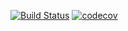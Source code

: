 [![Build Status](https://travis-ci.org/AndreyLev/fuelconsumptionservice.svg?branch=master)](https://travis-ci.org/AndreyLev/fuelconsumptionservice) [![codecov](https://codecov.io/gh/AndreyLev/sportmastercardbonusservice/branch/master/graph/badge.svg)](https://codecov.io/gh/AndreyLev/sportmastercardbonusservice)